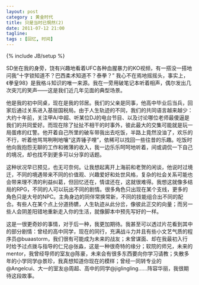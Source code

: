 ```yaml
---
layout: post
category : 黄金时代
title: 只是当时已惘然(2) 
date: 2011-07-12 21:00
tagline:
tags : [回忆, 时间]
---
```

{% include JB/setup %}

SD坐在我的身旁，饶有兴趣地看着UFC各种血腥暴力的KO视频，有一搭没一搭地问我“十字锁知道不？巴西柔术知道不？泰拳？” 我心不在焉地摇摇头，事实上，《拳皇98》是我格斗知识的唯一来源。我在一旁用破笔记本听着相声，偶尔发出几次突兀的笑声——这是我们近几年见面的典型场景。

他是我的初中同桌，现在是我的邻居。我们的父亲是同事，他高中毕业后当兵，回家后通过关系进入基层国税局。由于人生轨迹的不同，我们的共同语言越来越少：大约十年前，关注甲A/中超、听某位DJ的电台节目、以及讨论哪位老师最傻逼是我们的共同爱好。而现在除了扯扯不相干的时事外，彼此最大的交集可能就是玩一局蛋疼的红警。他开着自己所里的破车带我出去吃饭，半路上竟然没油了，欢乐的不行，听着他骂骂咧咧地嚷“这弄锤子哩”，依稀可以找回一些往昔的乐趣。吃饭时他向我抱怨无聊的工作和微薄的收入，我一边乐乐呵呵地听着，间或调侃一下自己的境况，却也找不到更多可以分享的话题。

这种状况早已预见，也无可奈何。让我想起离开上海前和老贺的闲谈，他说时过境迁，不同的境遇带来不同的价值观、兴趣爱好和处世风格，复杂的社会关系可能也会带来理不清的利益纠葛，但回忆还在，情谊还在，这就很难得。我想这就像多结局的RPG，不同的人可以玩出不同的剧情。很多角色只出现在某个支线，更多的角色只是大号的NPC。主角身边的同伴常换常新，不同的技能组合出不同的配合。有些人在某个点上分道扬镳，人生轨迹从此分岔，像彼此正交的向量；而另一些人会阴差阳错地重新走入你的生活，就像脚本中预先写好的一样。

这是一很更奇妙的事情，对于后一种，我更加期待。我甚至可以透过片花看到其中的部分剧情：曾经的高中同学，现在的同行，充满战斗力并且有些小文艺气质的程序员@buaastorm，我们很有可能成为未来的战友；未曾谋面、却在我最初入行时给予过点拨与指导的仁兄@张淼，这是一种很奇特的缘分；软院的师兄，未来的mentor，我曾经导师的室友@陈豪，未来会有很多东西要向你学习请教；失散多年的小学同学@景珍，我真想知道你现在的模样；曾经一同转专业的@Angelcui、大一的室友@周超、高中的同学@jiglingling……阵容华丽，我很期待这段故事。

